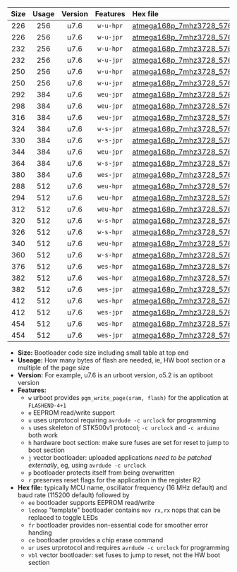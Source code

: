 |Size|Usage|Version|Features|Hex file|
|:-:|:-:|:-:|:-:|:--|
|226|256|u7.6|`w-u-hpr`|[atmega168p_7mhz3728_57600bps_ur.hex](https://raw.githubusercontent.com/stefanrueger/urboot/main//atmega168p_7mhz3728_57600bps_ur.hex)|
|226|256|u7.6|`w-u-jpr`|[atmega168p_7mhz3728_57600bps_ur_vbl.hex](https://raw.githubusercontent.com/stefanrueger/urboot/main//atmega168p_7mhz3728_57600bps_ur_vbl.hex)|
|232|256|u7.6|`w-u-hpr`|[atmega168p_7mhz3728_57600bps_lednop_ur.hex](https://raw.githubusercontent.com/stefanrueger/urboot/main//atmega168p_7mhz3728_57600bps_lednop_ur.hex)|
|232|256|u7.6|`w-u-jpr`|[atmega168p_7mhz3728_57600bps_lednop_ur_vbl.hex](https://raw.githubusercontent.com/stefanrueger/urboot/main//atmega168p_7mhz3728_57600bps_lednop_ur_vbl.hex)|
|250|256|u7.6|`w-u-hpr`|[atmega168p_7mhz3728_57600bps_lednop_fr_ur.hex](https://raw.githubusercontent.com/stefanrueger/urboot/main//atmega168p_7mhz3728_57600bps_lednop_fr_ur.hex)|
|250|256|u7.6|`w-u-jpr`|[atmega168p_7mhz3728_57600bps_lednop_fr_ur_vbl.hex](https://raw.githubusercontent.com/stefanrueger/urboot/main//atmega168p_7mhz3728_57600bps_lednop_fr_ur_vbl.hex)|
|292|384|u7.6|`weu-jpr`|[atmega168p_7mhz3728_57600bps_ee_ur_vbl.hex](https://raw.githubusercontent.com/stefanrueger/urboot/main//atmega168p_7mhz3728_57600bps_ee_ur_vbl.hex)|
|298|384|u7.6|`weu-jpr`|[atmega168p_7mhz3728_57600bps_ee_lednop_ur_vbl.hex](https://raw.githubusercontent.com/stefanrueger/urboot/main//atmega168p_7mhz3728_57600bps_ee_lednop_ur_vbl.hex)|
|316|384|u7.6|`weu-jpr`|[atmega168p_7mhz3728_57600bps_ee_lednop_fr_ur_vbl.hex](https://raw.githubusercontent.com/stefanrueger/urboot/main//atmega168p_7mhz3728_57600bps_ee_lednop_fr_ur_vbl.hex)|
|324|384|u7.6|`w-s-jpr`|[atmega168p_7mhz3728_57600bps_vbl.hex](https://raw.githubusercontent.com/stefanrueger/urboot/main//atmega168p_7mhz3728_57600bps_vbl.hex)|
|330|384|u7.6|`w-s-jpr`|[atmega168p_7mhz3728_57600bps_lednop_vbl.hex](https://raw.githubusercontent.com/stefanrueger/urboot/main//atmega168p_7mhz3728_57600bps_lednop_vbl.hex)|
|344|384|u7.6|`weu-jpr`|[atmega168p_7mhz3728_57600bps_ee_lednop_fr_ce_ur_vbl.hex](https://raw.githubusercontent.com/stefanrueger/urboot/main//atmega168p_7mhz3728_57600bps_ee_lednop_fr_ce_ur_vbl.hex)|
|364|384|u7.6|`w-s-jpr`|[atmega168p_7mhz3728_57600bps_lednop_fr_vbl.hex](https://raw.githubusercontent.com/stefanrueger/urboot/main//atmega168p_7mhz3728_57600bps_lednop_fr_vbl.hex)|
|380|384|u7.6|`wes-jpr`|[atmega168p_7mhz3728_57600bps_ee_vbl.hex](https://raw.githubusercontent.com/stefanrueger/urboot/main//atmega168p_7mhz3728_57600bps_ee_vbl.hex)|
|288|512|u7.6|`weu-hpr`|[atmega168p_7mhz3728_57600bps_ee_ur.hex](https://raw.githubusercontent.com/stefanrueger/urboot/main//atmega168p_7mhz3728_57600bps_ee_ur.hex)|
|294|512|u7.6|`weu-hpr`|[atmega168p_7mhz3728_57600bps_ee_lednop_ur.hex](https://raw.githubusercontent.com/stefanrueger/urboot/main//atmega168p_7mhz3728_57600bps_ee_lednop_ur.hex)|
|312|512|u7.6|`weu-hpr`|[atmega168p_7mhz3728_57600bps_ee_lednop_fr_ur.hex](https://raw.githubusercontent.com/stefanrueger/urboot/main//atmega168p_7mhz3728_57600bps_ee_lednop_fr_ur.hex)|
|320|512|u7.6|`w-s-hpr`|[atmega168p_7mhz3728_57600bps.hex](https://raw.githubusercontent.com/stefanrueger/urboot/main//atmega168p_7mhz3728_57600bps.hex)|
|326|512|u7.6|`w-s-hpr`|[atmega168p_7mhz3728_57600bps_lednop.hex](https://raw.githubusercontent.com/stefanrueger/urboot/main//atmega168p_7mhz3728_57600bps_lednop.hex)|
|340|512|u7.6|`weu-hpr`|[atmega168p_7mhz3728_57600bps_ee_lednop_fr_ce_ur.hex](https://raw.githubusercontent.com/stefanrueger/urboot/main//atmega168p_7mhz3728_57600bps_ee_lednop_fr_ce_ur.hex)|
|360|512|u7.6|`w-s-hpr`|[atmega168p_7mhz3728_57600bps_lednop_fr.hex](https://raw.githubusercontent.com/stefanrueger/urboot/main//atmega168p_7mhz3728_57600bps_lednop_fr.hex)|
|376|512|u7.6|`wes-hpr`|[atmega168p_7mhz3728_57600bps_ee.hex](https://raw.githubusercontent.com/stefanrueger/urboot/main//atmega168p_7mhz3728_57600bps_ee.hex)|
|382|512|u7.6|`wes-hpr`|[atmega168p_7mhz3728_57600bps_ee_lednop.hex](https://raw.githubusercontent.com/stefanrueger/urboot/main//atmega168p_7mhz3728_57600bps_ee_lednop.hex)|
|382|512|u7.6|`wes-jpr`|[atmega168p_7mhz3728_57600bps_ee_lednop_vbl.hex](https://raw.githubusercontent.com/stefanrueger/urboot/main//atmega168p_7mhz3728_57600bps_ee_lednop_vbl.hex)|
|412|512|u7.6|`wes-hpr`|[atmega168p_7mhz3728_57600bps_ee_lednop_fr.hex](https://raw.githubusercontent.com/stefanrueger/urboot/main//atmega168p_7mhz3728_57600bps_ee_lednop_fr.hex)|
|412|512|u7.6|`wes-jpr`|[atmega168p_7mhz3728_57600bps_ee_lednop_fr_vbl.hex](https://raw.githubusercontent.com/stefanrueger/urboot/main//atmega168p_7mhz3728_57600bps_ee_lednop_fr_vbl.hex)|
|454|512|u7.6|`wes-hpr`|[atmega168p_7mhz3728_57600bps_ee_lednop_fr_ce.hex](https://raw.githubusercontent.com/stefanrueger/urboot/main//atmega168p_7mhz3728_57600bps_ee_lednop_fr_ce.hex)|
|454|512|u7.6|`wes-jpr`|[atmega168p_7mhz3728_57600bps_ee_lednop_fr_ce_vbl.hex](https://raw.githubusercontent.com/stefanrueger/urboot/main//atmega168p_7mhz3728_57600bps_ee_lednop_fr_ce_vbl.hex)|

- **Size:** Bootloader code size including small table at top end
- **Useage:** How many bytes of flash are needed, ie, HW boot section or a multiple of the page size
- **Version:** For example, u7.6 is an urboot version, o5.2 is an optiboot version
- **Features:**
  + `w` urboot provides `pgm_write_page(sram, flash)` for the application at `FLASHEND-4+1`
  + `e` EEPROM read/write support
  + `u` uses urprotocol requiring `avrdude -c urclock` for programming
  + `s` uses skeleton of STK500v1 protocol; `-c urclock` and `-c arduino` both work
  + `h` hardware boot section: make sure fuses are set for reset to jump to boot section
  + `j` vector bootloader: uploaded applications *need to be patched externally*, eg, using `avrdude -c urclock`
  + `p` bootloader protects itself from being overwritten
  + `r` preserves reset flags for the application in the register R2
- **Hex file:** typically MCU name, oscillator frequency (16 MHz default) and baud rate (115200 default) followed by
  + `ee` bootloader supports EEPROM read/write
  + `lednop` "template" bootloader contains `mov rx,rx` nops that can be replaced to toggle LEDs
  + `fr` bootloader provides non-essential code for smoother error handing
  + `ce` bootloader provides a chip erase command
  + `ur` uses urprotocol and requires `avrdude -c urclock` for programming
  + `vbl` vector bootloader: set fuses to jump to reset, not the HW boot section
